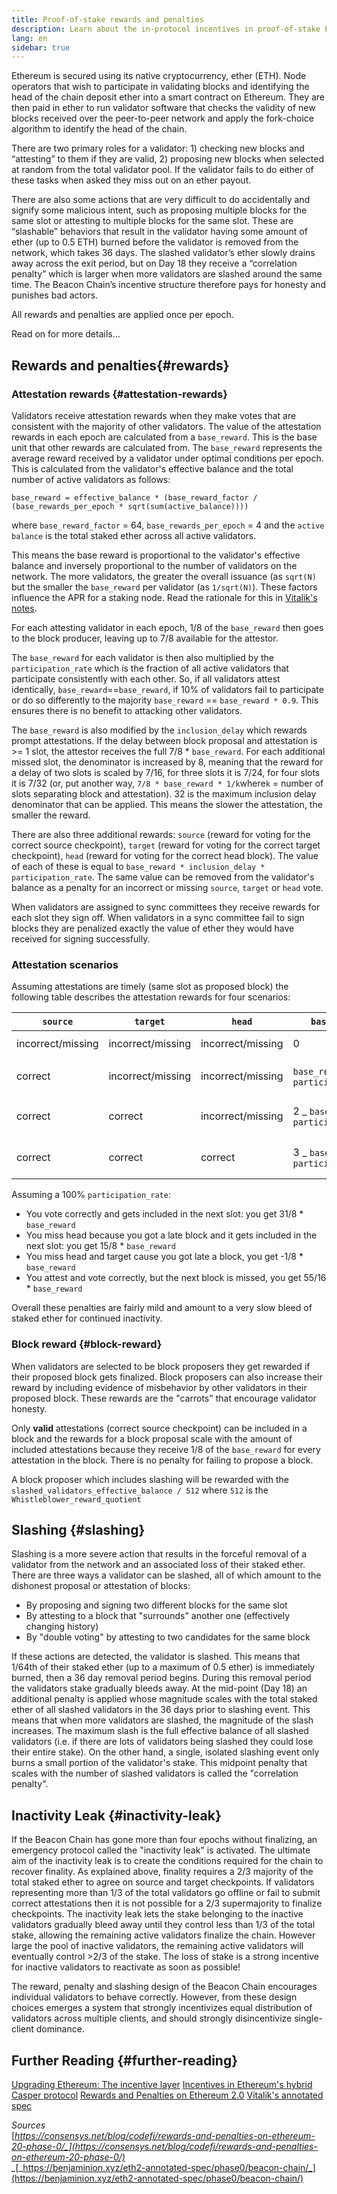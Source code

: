 ```yaml
---
title: Proof-of-stake rewards and penalties
description: Learn about the in-protocol incentives in proof-of-stake Ethereum.
lang: en
sidebar: true
---
```


Ethereum is secured using its native cryptocurrency, ether (ETH). Node operators that wish to participate in validating blocks and identifying the head of the chain deposit ether into a smart contract on Ethereum. They are then paid in ether to run validator software that checks the validity of new blocks received over the peer-to-peer network and apply the fork-choice algorithm to identify the head of the chain.

There are two primary roles for a validator: 1) checking new blocks and “attesting” to them if they are valid, 2) proposing new blocks when selected at random from the total validator pool. If the validator fails to do either of these tasks when asked they miss out on an ether payout.

There are also some actions that are very difficult to do accidentally and signify some malicious intent, such as proposing multiple blocks for the same slot or attesting to multiple blocks for the same slot. These are “slashable” behaviors that result in the validator having some amount of ether (up to 0.5 ETH) burned before the validator is removed from the network, which takes 36 days. The slashed validator’s ether slowly drains away across the exit period, but on Day 18 they receive a “correlation penalty” which is larger when more validators are slashed around the same time. The Beacon Chain’s incentive structure therefore pays for honesty and punishes bad actors.

All rewards and penalties are applied once per epoch.

Read on for more details...

## Rewards and penalties{#rewards}

### Attestation rewards {#attestation-rewards}

Validators receive attestation rewards when they make votes that are consistent with the majority of other validators. The value of the attestation rewards in each epoch are calculated from a `base_reward`. This is the base unit that other rewards are calculated from. The `base_reward` represents the average reward received by a validator under optimal conditions per epoch. This is calculated from the validator's effective balance and the total number of active validators as follows:

```
base_reward = effective_balance * (base_reward_factor / (base_rewards_per_epoch * sqrt(sum(active_balance))))
```

where `base_reward_factor` = 64, `base_rewards_per_epoch` = 4 and the `active balance` is the total staked ether across all active validators.

This means the base reward is proportional to the validator's effective balance and inversely proportional to the number of validators on the network. The more validators, the greater the overall issuance (as `sqrt(N)` but the smaller the `base_reward` per validator (as `1/sqrt(N)`). These factors influence the APR for a staking node. Read the rationale for this in [Vitalik's notes](https://notes.ethereum.org/@vbuterin/rkhCgQteN?type=view#Base-rewards).

For each attesting validator in each epoch, 1/8 of the `base_reward` then goes to the block producer, leaving up to 7/8 available for the attestor.

The `base_reward` for each validator is then also multiplied by the `participation_rate` which is the fraction of all active validators that participate consistently with each other. So, if all validators attest identically, `base_reward`==`base_reward`, if 10% of validators fail to participate or do so differently to the majority `base_reward` == `base_reward * 0.9`. This ensures there is no benefit to attacking other validators.

The `base_reward` is also modified by the `inclusion_delay` which rewards prompt attestations. If the delay between block proposal and attestation is >= 1 slot, the attestor receives the full 7/8 * `base_reward`. For each additional missed slot, the denominator is increased by 8, meaning that the reward for a delay of two slots is scaled by 7/16, for three slots it is 7/24, for four slots it is 7/32 (or, put another way, `7/8 * base_reward * 1/k`where`k` = number of slots separating block and attestation). 32 is the maximum inclusion delay denominator that can be applied. This means the slower the attestation, the smaller the reward.

There are also three additional rewards: `source` (reward for voting for the correct source checkpoint), `target` (reward for voting for the correct target checkpoint), `head` (reward for voting for the correct head block). The value of each of these is equal to `base_reward * inclusion_delay * participation_rate`. The same value can be removed from the validator's balance as a penalty for an incorrect or missing `source`, `target` or `head` vote.

When validators are assigned to sync committees they receive rewards for each slot they sign off. When validators in a sync committee fail to sign blocks they are penalized exactly the value of ether they would have received for signing successfully.

### Attestation scenarios

Assuming attestations are timely (same slot as proposed block) the following table describes the attestation rewards for four scenarios:

| `source`          | `target`          | `head`            | `base_reward`                            | penalty            | `inclusion_delay`    | Result                                                            |
| ----------------- | ----------------- | ----------------- | ---------------------------------------- | ------------------ | -------------------- | ----------------------------------------------------------------- |
| incorrect/missing | incorrect/missing | incorrect/missing | 0                                        | 3 \* `base_reward` | 0                    | -3 \* `base_reward`                                               |
| correct           | incorrect/missing | incorrect/missing | `base_reward` \* `participation_rate`    | 2 \* `base_reward` | `base_reward` \* 7/8 | `base_reward` _ `participation_rate` - 9/8 _ `base_reward`        |
| correct           | correct           | incorrect/missing | 2 _ `base_reward` _ `participation_rate` | `base_reward`      | `base_reward` \* 7/8 | (2 _ `base_reward` _ `participation_rate`) - 1/8 \* `base_reward` |
| correct           | correct           | correct           | 3 _ `base_reward` _ `participation_rate` | 0                  | `base_reward` \* 7/8 | (3 _ `base_reward` _ `participation_rate`) + `base_reward` \* 7/8 |

Assuming a 100% `participation_rate`:

- You vote correctly and gets included in the next slot: you get 31/8 \* `base_reward`
- You miss head because you got a late block and it gets included in the next slot: you get 15/8 \* `base_reward`
- You miss head and target cause you got late a block, you get -1/8 \* `base_reward`
- You attest and vote correctly, but the next block is missed, you get 55/16 \* `base_reward`

Overall these penalties are fairly mild and amount to a very slow bleed of staked ether for continued inactivity.

### Block reward {#block-reward}

When validators are selected to be block proposers they get rewarded if their proposed block gets finalized. Block proposers can also increase their reward by including evidence of misbehavior by other validators in their proposed block. These rewards are the "carrots" that encourage validator honesty.

Only **valid** attestations (correct source checkpoint) can be included in a block and the rewards for a block proposal scale with the amount of included attestations because they receive 1/8 of the `base_reward` for every attestation in the block. There is no penalty for failing to propose a block.

A block proposer which includes slashing will be rewarded with the `slashed_validators_effective_balance / 512` where `512` is the `Whistleblower_reward_quotient`

## Slashing {#slashing}

Slashing is a more severe action that results in the forceful removal of a validator from the network and an associated loss of their staked ether. There are three ways a validator can be slashed, all of which amount to the dishonest proposal or attestation of blocks:

- By proposing and signing two different blocks for the same slot
- By attesting to a block that "surrounds" another one (effectively changing history)
- By "double voting" by attesting to two candidates for the same block

If these actions are detected, the validator is slashed. This means that 1/64th of their staked ether (up to a maximum of 0.5 ether) is immediately burned, then a 36 day removal period begins. During this removal period the validators stake gradually bleeds away. At the mid-point (Day 18) an additional penalty is applied whose magnitude scales with the total staked ether of all slashed validators in the 36 days prior to slashing event. This means that when more validators are slashed, the magnitude of the slash increases. The maximum slash is the full effective balance of all slashed validators (i.e. if there are lots of validators being slashed they could lose their entire stake). On the other hand, a single, isolated slashing event only burns a small portion of the validator's stake. This midpoint penalty that scales with the number of slashed validators is called the "correlation penalty".

## Inactivity Leak {#inactivity-leak}

If the Beacon Chain has gone more than four epochs without finalizing, an emergency protocol called the "inactivity leak" is activated. The ultimate aim of the inactivity leak is to create the conditions required for the chain to recover finality. As explained above, finality requires a 2/3 majority of the total staked ether to agree on source and target checkpoints. If validators representing more than 1/3 of the total validators go offline or fail to submit correct attestations then it is not possible for a 2/3 supermajority to finalize checkpoints. The inactivity leak lets the stake belonging to the inactive validators gradually bleed away until they control less than 1/3 of the total stake, allowing the remaining active validators finalize the chain. However large the pool of inactive validators, the remaining active validators will eventually control >2/3 of the stake. The loss of stake is a strong incentive for inactive validators to reactivate as soon as possible!

The reward, penalty and slashing design of the Beacon Chain encourages individual validators to behave correctly. However, from these design choices emerges a system that strongly incentivizes equal distribution of validators across multiple clients, and should strongly disincentivize single-client dominance.

## Further Reading {#further-reading}

[Upgrading Ethereum: The incentive layer](https://eth2book.info/altair/part2/incentives)
[Incentives in Ethereum's hybrid Casper protocol](https://arxiv.org/pdf/1903.04205.pdf)
[Rewards and Penalties on Ethereum 2.0](https://consensys.net/blog/codefi/rewards-and-penalties-on-ethereum-20-phase-0/)
[Vitalik's annotated spec](https://github.com/ethereum/annotated-spec/blob/master/phase0/beacon-chain.md#rewards-and-penalties-1)

_Sources_  
[_https://consensys.net/blog/codefi/rewards-and-penalties-on-ethereum-20-phase-0/_](https://consensys.net/blog/codefi/rewards-and-penalties-on-ethereum-20-phase-0/)  
\__[\_https://benjaminion.xyz/eth2-annotated-spec/phase0/beacon-chain/_](https://benjaminion.xyz/eth2-annotated-spec/phase0/beacon-chain/)
